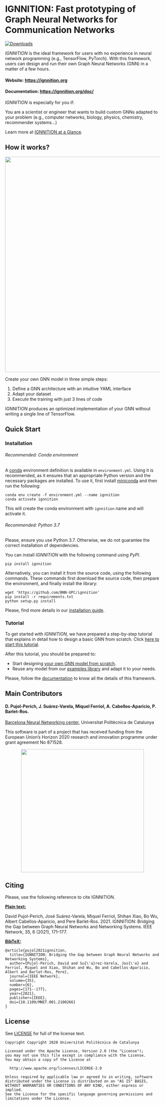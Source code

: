 # IGNNITION: Fast prototyping of Graph Neural Networks for Communication Networks

[![Downloads](https://pepy.tech/badge/ignnition)](https://pepy.tech/project/ignnition)

*IGNNITION* is the ideal framework for users with no experience in neural network programming (e.g., TensorFlow, PyTorch). With this framework, users can design and run their own Graph Neural Networks (GNN) in a matter of a few hours.

#### Website: https://ignnition.org
#### Documentation: https://ignnition.org/doc/

*IGNNITION* is especially for you if:

You are a scientist or engineer that wants to build custom GNNs adapted to your problem (e.g., computer networks, biology, physics, chemistry, recommender systems…)

Learn more at [IGNNITION at a Glance](https://ignnition.org/doc/ignnition_at_glance/).

 ## How it works?
 <p align="center"> 
  <img src="/assets/workflow.png" width="700" alt>
</p>

Create your own GNN model in three simple steps:

1. Define a GNN architecture with an intuitive YAML interface
1. Adapt your dataset
1. Execute the training with just 3 lines of code

IGNNITION produces an optimized implementation of your GNN without writing a single line of TensorFlow.

## Quick Start
### Installation
###### Recommended: Conda environment
A [conda](https://conda.io) environment definition is available in `environment.yml`. Using it is recommended, as it
ensures that an appropriate Python version and the necessary packages are installed. To use it, first install 
[miniconda](https://docs.conda.io/en/latest/miniconda.html) and then run the following:

```
conda env create -f environment.yml --name ignnition
conda activate ignnition
```

This will create the conda environment with `ignnition` name and will activate it.  

###### Recommended: Python 3.7
Please, ensure you use Python 3.7. Otherwise, we do not guarantee the correct installation of dependencies.

You can install *IGNNITION* with the following command using *PyPI*.
```
pip install ignnition
```
Alternatively, you can install it from the source code, using the following commands. These commands first download the source code, then prepare the environment, and finally install the library:
```
wget 'https://github.com/BNN-UPC/ignnition'
pip install -r requirements.txt
python setup.py install
```
Please, find more details in our [installation guide](https://ignnition.org/doc/installation/).

### Tutorial
To get started with *IGNNITION*, we have prepared a step-by-step tutorial that explains in detail how to design a basic GNN from scratch.
Click [here to start this tutorial](https://ignnition.org/doc/quick_tutorial/).

After this tutorial, you should be prepared to:
- Start designing [your own GNN model from scratch](https://ignnition.org/doc/intro/).
- Reuse any model from our [examples library](https://ignnition.org/doc/examples/) and adapt it to your needs.

Please, follow the [documentation](https://ignnition.org/doc/) to know all the details of this framework.

## Main Contributors
#### D. Pujol-Perich, J. Suárez-Varela, Miquel Ferriol, A. Cabellos-Aparicio, P. Barlet-Ros.

[Barcelona Neural Networking center](https://bnn.upc.edu/), Universitat Politècnica de Catalunya

This software is part of a project that has received funding from the European Union’s Horizon 2020 research and innovation programme under grant agreement No 871528.


 <p align="center"> 
  <img src="/assets/ngi_european_flag.png" width="400" alt>
</p>

## Citing
Please, use the following reference to cite IGNNITION.

**<u>Plain text:</u>**

David Pujol-Perich, José Suárez-Varela, Miquel Ferriol, Shihan Xiao, Bo Wu, Albert Cabellos-Aparicio, and Pere Barlet-Ros. 2021. IGNNITION: Bridging the Gap between Graph Neural Networks and Networking Systems. IEEE Network, 35, 6 (2021), 171–177.

**<u>BibTeX:</u>**
```
@article{pujol2021ignnition,
  title={IGNNITION: Bridging the Gap between Graph Neural Networks and Networking Systems},
  author={Pujol-Perich, David and Su{\'a}rez-Varela, Jos{\'e} and Ferriol, Miquel and Xiao, Shihan and Wu, Bo and Cabellos-Aparicio, Albert and Barlet-Ros, Pere},
  journal={IEEE Network},
  volume={35},
  number={6},
  pages={171--177},
  year={2021},
  publisher={IEEE},
  doi={10.1109/MNET.001.2100266}
}
```

## License
See [LICENSE](LICENSE) for full of the license text.

```
Copyright Copyright 2020 Universitat Politècnica de Catalunya

Licensed under the Apache License, Version 2.0 (the "License");
you may not use this file except in compliance with the License.
You may obtain a copy of the License at

  http://www.apache.org/licenses/LICENSE-2.0

Unless required by applicable law or agreed to in writing, software
distributed under the License is distributed on an "AS IS" BASIS,
WITHOUT WARRANTIES OR CONDITIONS OF ANY KIND, either express or implied.
See the License for the specific language governing permissions and
limitations under the License.
```
